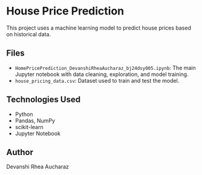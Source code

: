 # House Price Prediction

This project uses a machine learning model to predict house prices based on historical data.

## Files

- `HomePricePrediction_DevanshiRheaAucharaz_bj24dsy005.ipynb`: The main Jupyter notebook with data cleaning, exploration, and model training.
- `house_pricing_data.csv`: Dataset used to train and test the model.

## Technologies Used

- Python
- Pandas, NumPy
- scikit-learn
- Jupyter Notebook

## Author

Devanshi Rhea Aucharaz
